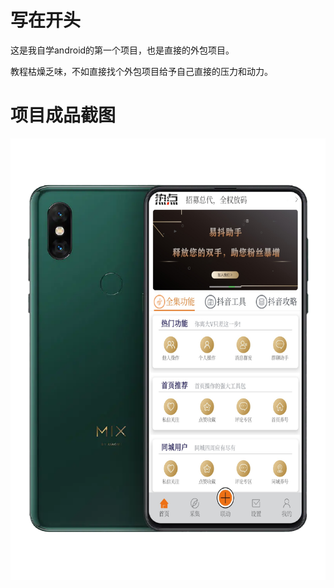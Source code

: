 # 写在开头

这是我自学android的第一个项目，也是直接的外包项目。

教程枯燥乏味，不如直接找个外包项目给予自己直接的压力和动力。

# 项目成品截图

![](/images/snap/autoApp.png)

